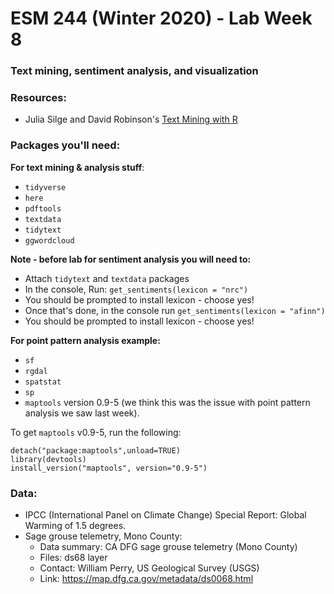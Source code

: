 # ESM 244 (Winter 2020) - Lab Week 8

### Text mining, sentiment analysis, and visualization

### Resources:

- Julia Silge and David Robinson's [Text Mining with R](https://www.tidytextmining.com/)

### Packages you'll need:

**For text mining & analysis stuff**: 

- `tidyverse`
- `here`
- `pdftools`
- `textdata`
- `tidytext`
- `ggwordcloud`


**Note - before lab for sentiment analysis you will need to:**

- Attach `tidytext` and `textdata` packages
- In the console, Run: `get_sentiments(lexicon = "nrc")`
- You should be prompted to install lexicon - choose yes!
- Once that's done, in the console run `get_sentiments(lexicon = "afinn")`
- You should be prompted to install lexicon - choose yes!

**For point pattern analysis example:**

- `sf`
- `rgdal`
- `spatstat`
- `sp`
- `maptools` version 0.9-5 (we think this was the issue with point pattern analysis we saw last week). 

To get `maptools` v0.9-5, run the following: 

```
detach("package:maptools",unload=TRUE)
library(devtools)
install_version("maptools", version="0.9-5")
```

### Data: 

- IPCC (International Panel on Climate Change) Special Report: Global Warming of 1.5 degrees. 
- Sage grouse telemetry, Mono County:
    - Data summary: CA DFG sage grouse telemetry (Mono County)
    - Files: ds68 layer
    - Contact: William Perry, US Geological Survey (USGS)
    - Link: https://map.dfg.ca.gov/metadata/ds0068.html
